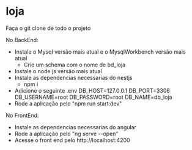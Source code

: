 # loja

Faça o git clone de todo o projeto

No BackEnd:
- Instale o Mysql versão mais atual e o MysqlWorkbench versão mais atual
  * Crie um schema com o nome de bd_loja
- Instale o node js versão mais atual
- Instale as dependencias necessarias do nestjs
  * npm i
- Adicione o seguinte .env
  DB_HOST=127.0.0.1
  DB_PORT=3306
  DB_USERNAME=root
  DB_PASSWORD=root
  DB_NAME=db_loja
- Rode a aplicação pelo "npm run start:dev"

No FrontEnd:
- Instale as dependencias necessarias do angular
- Rode a aplicação pelo "ng serve --open"
- Acesse o front end pelo http://localhost:4200
